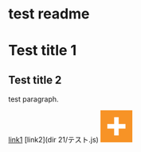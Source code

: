 test readme
=====
# Test title 1

## Test title 2

test paragraph.

[link1](dir1/テスト.js)
[link2](dir 21/テスト.js)
![Here is a image](images/foo.png)
